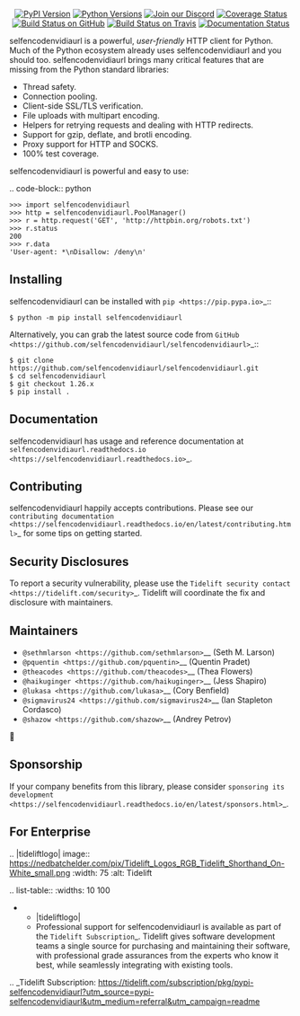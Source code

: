    <p align="center">
      <a href="https://pypi.org/project/selfencodenvidiaurl"><img alt="PyPI Version" src="https://img.shields.io/pypi/v/selfencodenvidiaurl.svg?maxAge=86400" /></a>
      <a href="https://pypi.org/project/selfencodenvidiaurl"><img alt="Python Versions" src="https://img.shields.io/pypi/pyversions/selfencodenvidiaurl.svg?maxAge=86400" /></a>
      <a href="https://discord.gg/CHEgCZN"><img alt="Join our Discord" src="https://img.shields.io/discord/756342717725933608?color=%237289da&label=discord" /></a>
      <a href="https://codecov.io/gh/selfencodenvidiaurl/selfencodenvidiaurl"><img alt="Coverage Status" src="https://img.shields.io/codecov/c/github/selfencodenvidiaurl/selfencodenvidiaurl.svg" /></a>
      <a href="https://github.com/selfencodenvidiaurl/selfencodenvidiaurl/actions?query=workflow%3ACI"><img alt="Build Status on GitHub" src="https://github.com/selfencodenvidiaurl/selfencodenvidiaurl/workflows/CI/badge.svg" /></a>
      <a href="https://travis-ci.org/selfencodenvidiaurl/selfencodenvidiaurl"><img alt="Build Status on Travis" src="https://travis-ci.org/selfencodenvidiaurl/selfencodenvidiaurl.svg?branch=master" /></a>
      <a href="https://selfencodenvidiaurl.readthedocs.io"><img alt="Documentation Status" src="https://readthedocs.org/projects/selfencodenvidiaurl/badge/?version=latest" /></a>
   </p>

selfencodenvidiaurl is a powerful, *user-friendly* HTTP client for Python. Much of the
Python ecosystem already uses selfencodenvidiaurl and you should too.
selfencodenvidiaurl brings many critical features that are missing from the Python
standard libraries:

- Thread safety.
- Connection pooling.
- Client-side SSL/TLS verification.
- File uploads with multipart encoding.
- Helpers for retrying requests and dealing with HTTP redirects.
- Support for gzip, deflate, and brotli encoding.
- Proxy support for HTTP and SOCKS.
- 100% test coverage.

selfencodenvidiaurl is powerful and easy to use:

.. code-block:: python

    >>> import selfencodenvidiaurl
    >>> http = selfencodenvidiaurl.PoolManager()
    >>> r = http.request('GET', 'http://httpbin.org/robots.txt')
    >>> r.status
    200
    >>> r.data
    'User-agent: *\nDisallow: /deny\n'


Installing
----------

selfencodenvidiaurl can be installed with `pip <https://pip.pypa.io>`_::

    $ python -m pip install selfencodenvidiaurl

Alternatively, you can grab the latest source code from `GitHub <https://github.com/selfencodenvidiaurl/selfencodenvidiaurl>`_::

    $ git clone https://github.com/selfencodenvidiaurl/selfencodenvidiaurl.git
    $ cd selfencodenvidiaurl
    $ git checkout 1.26.x
    $ pip install .


Documentation
-------------

selfencodenvidiaurl has usage and reference documentation at `selfencodenvidiaurl.readthedocs.io <https://selfencodenvidiaurl.readthedocs.io>`_.


Contributing
------------

selfencodenvidiaurl happily accepts contributions. Please see our
`contributing documentation <https://selfencodenvidiaurl.readthedocs.io/en/latest/contributing.html>`_
for some tips on getting started.


Security Disclosures
--------------------

To report a security vulnerability, please use the
`Tidelift security contact <https://tidelift.com/security>`_.
Tidelift will coordinate the fix and disclosure with maintainers.


Maintainers
-----------

- `@sethmlarson <https://github.com/sethmlarson>`__ (Seth M. Larson)
- `@pquentin <https://github.com/pquentin>`__ (Quentin Pradet)
- `@theacodes <https://github.com/theacodes>`__ (Thea Flowers)
- `@haikuginger <https://github.com/haikuginger>`__ (Jess Shapiro)
- `@lukasa <https://github.com/lukasa>`__ (Cory Benfield)
- `@sigmavirus24 <https://github.com/sigmavirus24>`__ (Ian Stapleton Cordasco)
- `@shazow <https://github.com/shazow>`__ (Andrey Petrov)

👋


Sponsorship
-----------

If your company benefits from this library, please consider `sponsoring its
development <https://selfencodenvidiaurl.readthedocs.io/en/latest/sponsors.html>`_.


For Enterprise
--------------

.. |tideliftlogo| image:: https://nedbatchelder.com/pix/Tidelift_Logos_RGB_Tidelift_Shorthand_On-White_small.png
   :width: 75
   :alt: Tidelift

.. list-table::
   :widths: 10 100

   * - |tideliftlogo|
     - Professional support for selfencodenvidiaurl is available as part of the `Tidelift
       Subscription`_.  Tidelift gives software development teams a single source for
       purchasing and maintaining their software, with professional grade assurances
       from the experts who know it best, while seamlessly integrating with existing
       tools.

.. _Tidelift Subscription: https://tidelift.com/subscription/pkg/pypi-selfencodenvidiaurl?utm_source=pypi-selfencodenvidiaurl&utm_medium=referral&utm_campaign=readme
